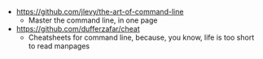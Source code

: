 - https://github.com/jlevy/the-art-of-command-line
  - Master the command line, in one page
- https://github.com/dufferzafar/cheat
  - Cheatsheets for command line, because, you know, life is too short to read manpages 
